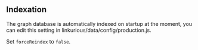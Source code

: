 ## Indexation

The graph database is automatically indexed on startup at the moment, you can edit this setting in linkurious/data/config/production.js.

Set `forceReindex` to `false`.



